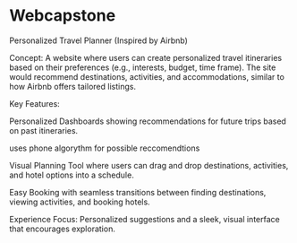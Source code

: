 # Webcapstone



Personalized Travel Planner (Inspired by Airbnb) 

Concept: A website where users can create personalized travel itineraries based on their preferences (e.g., interests, budget, time frame). The site would recommend destinations, activities, and accommodations, similar to how Airbnb offers tailored listings. 

Key Features: 

Personalized Dashboards showing recommendations for future trips based on past itineraries. 

uses phone algorythm for possible reccomendtions

Visual Planning Tool where users can drag and drop destinations, activities, and hotel options into a schedule. 

Easy Booking with seamless transitions between finding destinations, viewing activities, and booking hotels. 

Experience Focus: Personalized suggestions and a sleek, visual interface that encourages exploration. 
